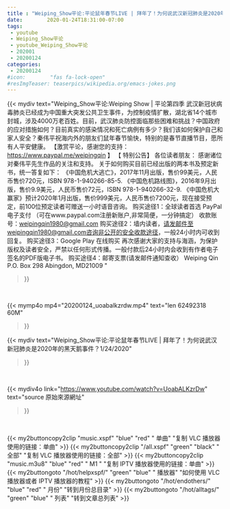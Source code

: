 ```yaml
---
title : "Weiping_Show平论:平论鼠年春节LIVE | 拜年了！为何说武汉新冠肺炎是2020年的黑天鹅事件？1/24/2020"
date:        2020-01-24T18:31:00-07:00
tags:
 - youtube
 - Weiping_Show平论
 - youtube_Weiping_Show平论
 - 202001
 - 20200124
categories:
 - 20200124
#icon:        "fas fa-lock-open"
#resImgTeaser: teaserpics/wikipedia.org/emacs-jokes.png
---
```


{{< mydiv text="Weiping_Show平论:Weiping Show | 平论第四季 武汉新冠状病毒肺炎已经成为中国重大突发公共卫生事件，为控制疫情扩散，湖北省14个城市封城，涉及4000万老百姓。目前，武汉肺炎防控面临那些困难和挑战？中国政府的应对措施如何？目前真实的感染情况和死亡病例有多少？我们该如何保护自己和家人安全？秦伟平祝海内外的朋友们鼠年春节愉快，特别的是春节直播节目，愿所有人平安健康。  【激赏平论，感谢您的支持：https://www.paypal.me/weipingqin 】 【 特别公告】 各位读者朋友： 感谢诸位对秦伟平先生作品的关注和支持。 关于如何购买目前已经出版的两本书及预定新书，统一答复如下：  《中国危机大逃亡》，2017年11月出版，售价99美元，人民币售价720元，ISBN 978-1-940266-85-5. 《中国危机路线图》，2016年9月出版，售价9.9美元，人民币售价72元，ISBN 978-1-940266-32-9. 《中国危机大赢家》预计2020年1月出版，售价999美元，人民币售价7200元，现在接受预定，前100位预定读者可赠送一小时语音咨询。 购买途径1：全球读者首选 PayPal电子支付  （可在www.paypal.com注册新账户,非常简便，一分钟搞定）     收款账号：weipingqin1980@gmail.com  购买途径2：墙内读者，请发邮件至weipingqin1980@gmail.com咨询非公开的安全收款途径，一般24小时内可收到回复。 购买途径3：Google Play 在线购买  再次感谢大家的支持与海涵，为保护版权及读者安全，严禁以任何形式传播。一般付款后24小时内会收到有作者电子签名的PDF版电子书。  购买途径4：邮寄支票(请发邮件通知查收） Weiping Qin P.O. Box 298 Abingdon, MD21009 "
>}}
<br>


{{< mymp4o mp4="20200124_uoabalkzrdw.mp4"
text="len 62492318    60M"
>}}


{{< mydiv text="Weiping_Show平论:平论鼠年春节LIVE | 拜年了！为何说武汉新冠肺炎是2020年的黑天鹅事件？1/24/2020"
>}}
<br>

{{< mydiv4o link="https://www.youtube.com/watch?v=UoabALKzrDw"
text="source 原始來源網址"
>}}


<br>




{{< my2buttoncopy2clip "music.xspf"        "blue"   "red"    " 单曲"  "复制 VLC 播放器使用的链接：单曲" >}} {{< my2buttoncopy2clip "/all.xspf"         "green"  "black"  " 全部"  "复制 VLC 播放器使用的链接：全部" >}} {{< my2buttoncopy2clip "music.m3u8"        "blue"   "red"    " M1 "    "复制 IPTV 播放器使用的链接：单曲" >}} {{< my2buttongoto      "/hot/helpxspf/"    "green"  "blue"   " 播放器" "如何使用 VLC 播放器或者 IPTV 播放器的教程" >}} {{< my2buttongoto      "/hot/endothers/"   "blue"   "red"    " 月份"   "转到月份总目录" >}} {{< my2buttongoto      "/hot/alltags/"     "green"  "blue"   " 列表"   "转到文章总列表" >}} 
